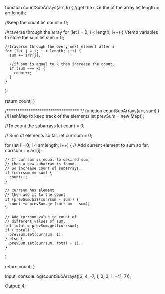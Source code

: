function countSubArrays(arr, k) {
  //get the size the of the array
  let length = arr.length;

  //Keep the count
  let count = 0;

  //traverse through the array
  for (let i = 0; i < length; i++) {
    //temp variables to store the sum
    let sum = 0;

    //traverse through the every next element after i
    for (let j = i; j < length; j++) {
      sum += arr[j];

      //if sum is equal to k then increase the count.
      if (sum === k) {
        count++;
      }
    }
  }

  return count;
}

/********************************* */
function countSubArrays(arr, sum) {
  //HashMap to keep track of the elements
  let prevSum = new Map();

  //To count the subarrays
  let count = 0;

  // Sum of elements so far.
  let currsum = 0;

  for (let i = 0; i < arr.length; i++) {
    // Add current element to sum so far.
    currsum += arr[i];

    // If currsum is equal to desired sum,
    // then a new subarray is found.
    // So increase count of subarrays.
    if (currsum == sum) {
      count++;
    }

    // currsum has element
    // then add it to the count
    if (prevSum.has(currsum - sum)) {
      count += prevSum.get(currsum - sum);
    }

    // Add currsum value to count of
    // different values of sum.
    let total = prevSum.get(currsum);
    if (!total) {
      prevSum.set(currsum, 1);
    } else {
      prevSum.set(currsum, total + 1);
    }
  }

  return count;
}

Input: console.log(countSubArrays([3, 4, -7, 1, 3, 3, 1, -4], 7));

Output: 4;
